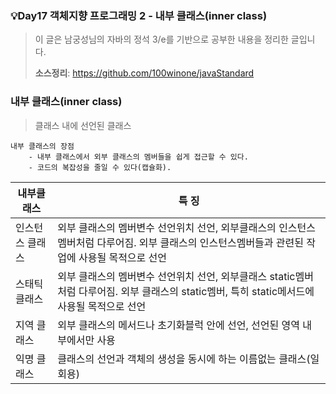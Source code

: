 ### 💡Day17 객체지향 프로그래밍 2 - 내부 클래스(inner class)
> 이 글은 남궁성님의 자바의 정석 3/e를 기반으로 공부한 내용을 정리한 글입니다.
>
> **소스정리**: https://github.com/100winone/javaStandard

### 내부 클래스(inner class)
> 클래스 내에 선언된 클래스

```
내부 클래스의 장점
    - 내부 클래스에서 외부 클래스의 멤버들을 쉽게 접근할 수 있다.
    - 코드의 복잡성을 줄일 수 있다(캡슐화).
```

|내부클래스|특 징|
|-------|-------|
|인스턴스 클래스|외부 클래스의 멤버변수 선언위치 선언, 외부클래스의 인스턴스 멤버처럼 다루어짐. 외부 클래스의 인스턴스멤버들과 관련된 작업에 사용될 목적으로 선언|
|스태틱 클래스|외부 클래스의 멤버변수 선언위치 선언, 외부클래스 static멤버처럼 다루어짐. 외부 클래스의 static멤버, 특히 static메서드에 사용될 목적으로 선언|
|지역 클래스|외부 클래스의 메서드나 초기화블럭 안에 선언, 선언된 영역 내부에서만 사용|
|익명 클래스|클래스의 선언과 객체의 생성을 동시에 하는 이름없는 클래스(일회용)|